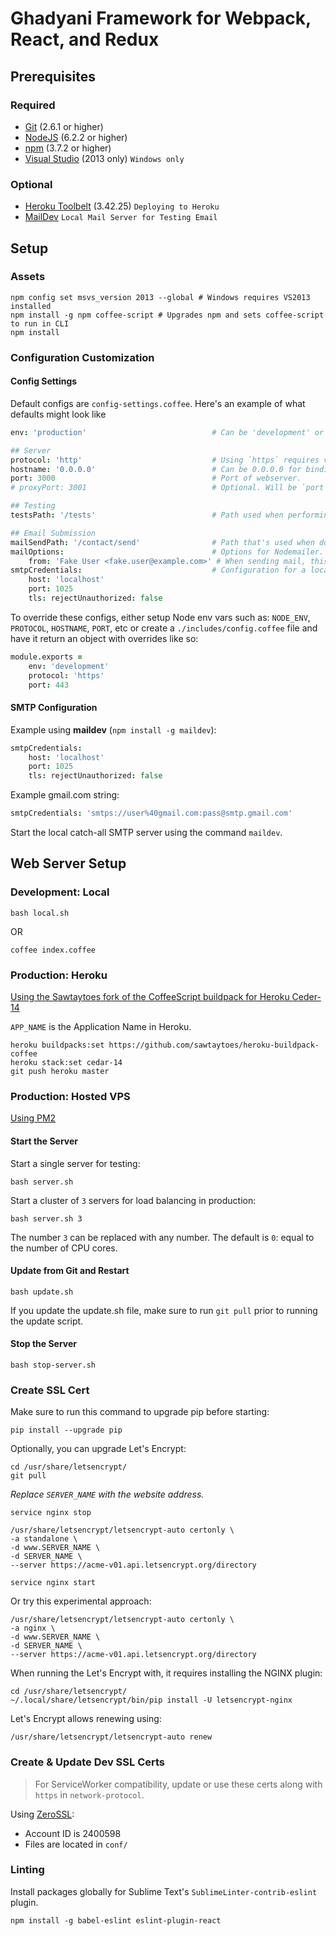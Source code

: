 # Ghadyani Framework for Webpack, React, and Redux

## Prerequisites

### Required
- [Git](http://www.git-scm.com/downloads) (2.6.1 or higher)
- [NodeJS](https://nodejs.org/en/download/) (6.2.2 or higher)
- [npm](https://docs.npmjs.com/) (3.7.2 or higher)
- [Visual Studio](https://www.microsoft.com/en-us/download/details.aspx?id=48131) (2013 only) `Windows only`

### Optional
- [Heroku Toolbelt](https://toolbelt.heroku.com/) (3.42.25) `Deploying to Heroku`
- [MailDev](http://danfarrelly.nyc/MailDev/) `Local Mail Server for Testing Email`


## Setup

### Assets
```shell
npm config set msvs_version 2013 --global # Windows requires VS2013 installed
npm install -g npm coffee-script # Upgrades npm and sets coffee-script to run in CLI
npm install
```

### Configuration Customization

#### Config Settings
Default configs are `config-settings.coffee`. Here's an example of what defaults might look like
```coffee
env: 'production'                            # Can be 'development' or 'production'.

## Server
protocol: 'http'                             # Using `https` requires valid certificates.
hostname: '0.0.0.0'                          # Can be 0.0.0.0 for binding to all ports.
port: 3000                                   # Port of webserver.
# proxyPort: 3001                            # Optional. Will be `port + 1` if not defined.

## Testing
testsPath: '/tests'                          # Path used when performing unit-tests

## Email Submission
mailSendPath: '/contact/send'                # Path that's used when doing a POST to send mail.
mailOptions:                                 # Options for Nodemailer.
	from: 'Fake User <fake.user@example.com>' # When sending mail, this appears in the `FROM` field
smtpCredentials:                             # Configuration for a local maildev server.
	host: 'localhost'
	port: 1025
	tls: rejectUnauthorized: false
```

To override these configs, either setup Node env vars such as: `NODE_ENV`, `PROTOCOL`, `HOSTNAME`, `PORT`, etc or create a `./includes/config.coffee` file and have it return an object with overrides like so:

```coffee
module.exports =
	env: 'development'
	protocol: 'https'
	port: 443
```


#### SMTP Configuration
Example using **maildev** (`npm install -g maildev`):

```coffee
smtpCredentials:
    host: 'localhost'
    port: 1025
    tls: rejectUnauthorized: false
```

Example gmail.com string:

```coffee
smtpCredentials: 'smtps://user%40gmail.com:pass@smtp.gmail.com'
```

Start the local catch-all SMTP server using the command `maildev`.


## Web Server Setup

### Development: Local
```shell
bash local.sh
```

OR

```shell
coffee index.coffee
```

### Production: Heroku
[Using the Sawtaytoes fork of the CoffeeScript buildpack for Heroku Ceder-14](https://github.com/sawtaytoes/heroku-buildpack-coffee)

`APP_NAME` is the Application Name in Heroku.

```shell
heroku buildpacks:set https://github.com/sawtaytoes/heroku-buildpack-coffee
heroku stack:set cedar-14
git push heroku master
```

### Production: Hosted VPS
[Using PM2](http://pm2.keymetrics.io/)

#### Start the Server
Start a single server for testing:

```shell
bash server.sh
```

Start a cluster of `3` servers for load balancing in production:

```shell
bash server.sh 3
```

The number `3` can be replaced with any number. The default is `0`: equal to the number of CPU cores.

#### Update from Git and Restart
```shell
bash update.sh
```

If you update the update.sh file, make sure to run `git pull` prior to running the update script.

#### Stop the Server
```shell
bash stop-server.sh
```

### Create SSL Cert
Make sure to run this command to upgrade pip before starting:

```shell
pip install --upgrade pip
```

Optionally, you can upgrade Let's Encrypt:

```shell
cd /usr/share/letsencrypt/
git pull
```

_Replace `SERVER_NAME` with the website address._

```shell
service nginx stop

/usr/share/letsencrypt/letsencrypt-auto certonly \
-a standalone \
-d www.SERVER_NAME \
-d SERVER_NAME \
--server https://acme-v01.api.letsencrypt.org/directory

service nginx start
```

Or try this experimental approach:

```shell
/usr/share/letsencrypt/letsencrypt-auto certonly \
-a nginx \
-d www.SERVER_NAME \
-d SERVER_NAME \
--server https://acme-v01.api.letsencrypt.org/directory
```

When running the Let's Encrypt with, it requires installing the NGINX plugin:

```shell
cd /usr/share/letsencrypt/
~/.local/share/letsencrypt/bin/pip install -U letsencrypt-nginx
```

Let's Encrypt allows renewing using:

```shell
/usr/share/letsencrypt/letsencrypt-auto renew
```

### Create & Update Dev SSL Certs
> For ServiceWorker compatibility, update or use these certs along with `https` in `network-protocol`.

Using [ZeroSSL](https://zerossl.com/free-ssl):

- Account ID is 2400598
- Files are located in `conf/`

### Linting
Install packages globally for Sublime Text's `SublimeLinter-contrib-eslint` plugin.

```shell
npm install -g babel-eslint eslint-plugin-react
```
